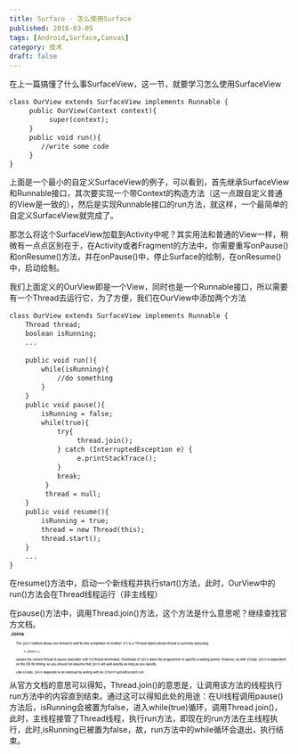 ```yaml
---
title: Surface - 怎么使用Surface
published: 2016-03-05
tags: [Android,Surface,Canvas]
category: 技术
draft: false
---
```


在上一篇搞懂了什么事SurfaceView，这一节，就要学习怎么使用SurfaceView

    class OurView extends SurfaceView implements Runnable {
         public OurView(Context context){
              super(context);
         }
         public void run(){
            //write some code
         }
    }

上面是一个最小的自定义SurfaceView的例子，可以看到，首先继承SurfaceView和Runnable接口，其次要实现一个带Context的构造方法（这一点跟自定义普通的View是一致的），然后是实现Runnable接口的run方法，就这样，一个最简单的自定义SurfaceView就完成了。

那怎么将这个SurfaceView加载到Activity中呢？其实用法和普通的View一样，稍微有一点点区别在于，在Activity或者Fragment的方法中，你需要重写onPause()和onResume()方法，并在onPause()中，停止Surface的绘制，在onResume()中，启动绘制。

我们上面定义的OurView即是一个View，同时也是一个Runnable接口，所以需要有一个Thread去运行它，为了方便，我们在OurView中添加两个方法

    class OurView extends SurfaceView implements Runnable {
        Thread thread;
        boolean isRunning;
        ...

        public void run(){
            while(isRunning){
                //do something
            }
        }
        public void pause(){
            isRunning = false;
            while(true){    
                try{        
                     thread.join();    
                } catch (InterruptedException e) {                                                   
                     e.printStackTrace();   
                }    
                break;
             }            
             thread = null;
        }
        public void resume(){
            isRunning = true;
            thread = new Thread(this);
            thread.start();
        }
        ...
    }
在resume()方法中，启动一个新线程并执行start()方法，此时，OurView中的run()方法会在Thread线程运行（非主线程）

在pause()方法中，调用Thread.join()方法，这个方法是什么意思呢？继续查找官方文档。
![Thread.join()方法介绍](./image.png)
从官方文档的意思可以得知，Thread.join()的意思是，让调用该方法的线程执行run方法中的内容直到结束。通过这可以得知此处的用途：在UI线程调用pause()方法后，isRunning会被置为false，进入while(true)循环，调用Thread.join()，此时，主线程接管了Thread线程，执行run方法，即现在的run方法在主线程执行，此时,isRunning已被置为false，故，run方法中的while循环会退出，执行结束。
